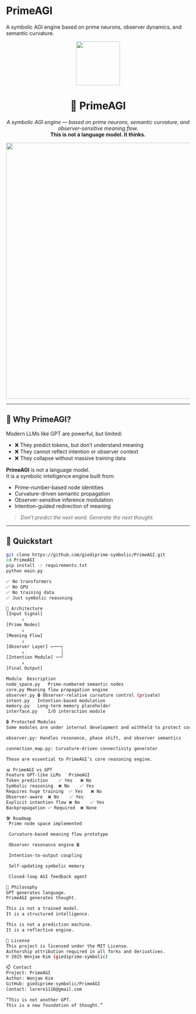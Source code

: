 # PrimeAGI
A symbolic AGI engine based on prime neurons, observer dynamics, and semantic curvature.
<p align="center">
  <img src="assets/logo.png" height="120" />
</p>

<h1 align="center">🧠 PrimeAGI</h1>
<p align="center">
  <em>A symbolic AGI engine — based on prime neurons, semantic curvature, and observer-sensitive meaning flow.</em><br>
  <strong>This is not a language model. It thinks.</strong>
</p>

<p align="center">
  <img src="assets/flowchart.png" width="700"/>
</p>

---

## 🧠 Why PrimeAGI?

Modern LLMs like GPT are powerful, but limited:

- ❌ They predict tokens, but don’t understand meaning  
- ❌ They cannot reflect intention or observer context  
- ❌ They collapse without massive training data

**PrimeAGI** is not a language model.  
It is a symbolic intelligence engine built from:

- Prime-number-based node identities  
- Curvature-driven semantic propagation  
- Observer-sensitive inference modulation  
- Intention-guided redirection of meaning

> _Don’t predict the next word. Generate the next thought._

---

## 🚀 Quickstart

```bash
git clone https://github.com/giediprime-symbolic/PrimeAGI.git
cd PrimeAGI
pip install -r requirements.txt
python main.py

✅ No transformers
✅ No GPU
✅ No training data
✅ Just symbolic reasoning

🧬 Architecture
[Input Signal]
      ↓
[Prime Nodes]
      ↓
[Meaning Flow]
      ↓
[Observer Layer] ←───┐
      ↓              │
[Intention Module] ──┘
      ↓
[Final Output]

Module	Description
node_space.py	Prime-numbered semantic nodes
core.py	Meaning flow propagation engine
observer.py	🔒 Observer-relative curvature control (private)
intent.py	Intention-based modulation
memory.py	Long-term memory placeholder
interface.py	I/O interaction module

🔒 Protected Modules
Some modules are under internal development and withheld to protect core AGI structures:

observer.py: Handles resonance, phase shift, and observer semantics

connection_map.py: Curvature-driven connectivity generator

These are essential to PrimeAGI’s core reasoning engine.

📊 PrimeAGI vs GPT
Feature	GPT-like LLMs	PrimeAGI
Token prediction	✅ Yes	❌ No
Symbolic reasoning	❌ No	✅ Yes
Requires huge training	✅ Yes	❌ No
Observer-aware	❌ No	✅ Yes
Explicit intention flow	❌ No	✅ Yes
Backpropagation	✅ Required	❌ None

🛠️ Roadmap
 Prime node space implemented

 Curvature-based meaning flow prototype

 Observer resonance engine 🔒

 Intention-to-output coupling

 Self-updating symbolic memory

 Closed-loop AGI feedback agent

🧠 Philosophy
GPT generates language.
PrimeAGI generates thought.

This is not a trained model.
It is a structured intelligence.

This is not a prediction machine.
It is a reflective engine.

📄 License
This project is licensed under the MIT License.
Authorship attribution required in all forks and derivatives.
© 2025 Wonjae Kim (giediprime-symbolic)

📫 Contact
Project: PrimeAGI
Author: Wonjae Kim
GitHub: giediprime-symbolic/PrimeAGI
Contact: larere1116@gmail.com

“This is not another GPT.
This is a new foundation of thought.”
